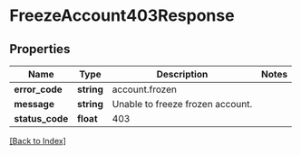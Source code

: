 # FreezeAccount403Response

## Properties

Name | Type | Description | Notes
------------ | ------------- | ------------- | -------------
**error_code** | **string** | account.frozen |
**message** | **string** | Unable to freeze frozen account. |
**status_code** | **float** | 403 |

[[Back to Index]](../index.md)
